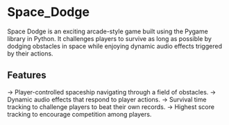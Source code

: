# Space_Dodge

Space Dodge is an exciting arcade-style game built using the Pygame library in Python. It challenges players to survive as long as possible by dodging obstacles in space while enjoying dynamic audio effects triggered by their actions.

## Features
-> Player-controlled spaceship navigating through a field of obstacles.
-> Dynamic audio effects that respond to player actions.
-> Survival time tracking to challenge players to beat their own records.
-> Highest score tracking to encourage competition among players.
